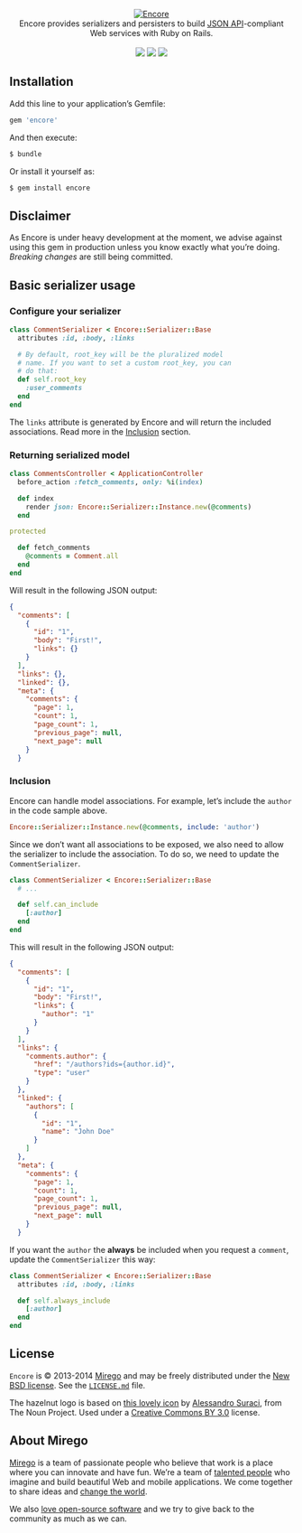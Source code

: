 <p align="center">
  <a href="https://github.com/mirego/encore">
    <img src="http://i.imgur.com/erXBozp.png" alt="Encore" />
  </a>
  <br />
  Encore provides serializers and persisters to build <a href="http://jsonapi.org">JSON API</a>-compliant<br /> Web services with Ruby on Rails.
  <br /><br />
  <a href="https://rubygems.org/gems/encore"><img src="http://img.shields.io/gem/v/encore.svg" /></a>
  <a href="https://travis-ci.org/mirego/encore"><img src="http://img.shields.io/travis/mirego/encore.svg" /></a>
  <a href="https://codeclimate.com/github/mirego/encore"><img src="http://img.shields.io/codeclimate/github/mirego/encore.svg" /></a>
</p>

## Installation

Add this line to your application’s Gemfile:

```ruby
gem 'encore'
```

And then execute:

```bash
$ bundle
```

Or install it yourself as:

```bash
$ gem install encore
```

## Disclaimer

As Encore is under heavy development at the moment, we advise against using this gem in production unless you know exactly what you’re doing. *Breaking changes* are still being committed.

## Basic serializer usage

### Configure your serializer

```ruby
class CommentSerializer < Encore::Serializer::Base
  attributes :id, :body, :links

  # By default, root_key will be the pluralized model
  # name. If you want to set a custom root_key, you can
  # do that:
  def self.root_key
    :user_comments
  end
end
```

The `links` attribute is generated by Encore and will return the included associations. Read more in the [Inclusion](#inclusion) section.

### Returning serialized model

```ruby
class CommentsController < ApplicationController
  before_action :fetch_comments, only: %i(index)

  def index
    render json: Encore::Serializer::Instance.new(@comments)
  end

protected

  def fetch_comments
    @comments = Comment.all
  end
end
```

Will result in the following JSON output:

```json
{
  "comments": [
    {
      "id": "1",
      "body": "First!",
      "links": {}
    }
  ],
  "links": {},
  "linked": {},
  "meta": {
    "comments": {
      "page": 1,
      "count": 1,
      "page_count": 1,
      "previous_page": null,
      "next_page": null
    }
  }
```

### Inclusion

Encore can handle model associations. For example, let’s include the `author` in the code sample above.

```ruby
Encore::Serializer::Instance.new(@comments, include: 'author')
```

Since we don’t want all associations to be exposed, we also need to allow the serializer to include the association. To do so, we need to update the `CommentSerializer`.

```ruby
class CommentSerializer < Encore::Serializer::Base
  # ...

  def self.can_include
    [:author]
  end
end
```

This will result in the following JSON output:

```json
{
  "comments": [
    {
      "id": "1",
      "body": "First!",
      "links": {
        "author": "1"
      }
    }
  ],
  "links": {
    "comments.author": {
      "href": "/authors?ids={author.id}",
      "type": "user"
    }
  },
  "linked": {
    "authors": [
      {
        "id": "1",
        "name": "John Doe"
      }
    ]
  },
  "meta": {
    "comments": {
      "page": 1,
      "count": 1,
      "page_count": 1,
      "previous_page": null,
      "next_page": null
    }
  }
```

If you want the `author` the **always** be included when you request a `comment`, update the `CommentSerializer` this way:

```ruby
class CommentSerializer < Encore::Serializer::Base
  attributes :id, :body, :links

  def self.always_include
    [:author]
  end
end
```

## License

`Encore` is © 2013-2014 [Mirego](http://www.mirego.com) and may be freely distributed under the [New BSD license](http://opensource.org/licenses/BSD-3-Clause).  See the [`LICENSE.md`](https://github.com/mirego/encore/blob/master/LICENSE.md) file.

The hazelnut logo is based on [this lovely icon](http://thenounproject.com/term/hazelnuts/3618/) by [Alessandro Suraci](http://thenounproject.com/alessandro.suraci/), from The Noun Project. Used under a [Creative Commons BY 3.0](http://creativecommons.org/licenses/by/3.0/) license.

## About Mirego

[Mirego](http://mirego.com) is a team of passionate people who believe that work is a place where you can innovate and have fun. We’re a team of [talented people](http://life.mirego.com) who imagine and build beautiful Web and mobile applications. We come together to share ideas and [change the world](http://mirego.org).

We also [love open-source software](http://open.mirego.com) and we try to give back to the community as much as we can.
